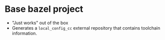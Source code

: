 # Base bazel project

* "Just works" out of the box
* Generates a `local_config_cc` external repository that contains toolchain
  information.